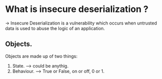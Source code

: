 # What is insecure deserialization ? 
-> Insecure Deserialization is a vulnerability which occurs when untrusted data is used to abuse the logic of an application. 

## Objects. 

Objects are made up of two things: 
1. State. --> could be anythig. 
2. Behaviour. --> True or False, on or off, 0 or 1. 



